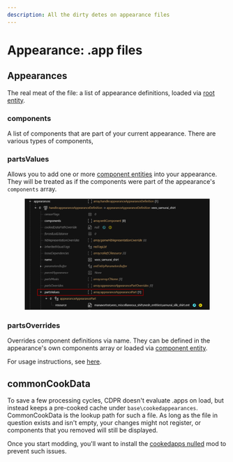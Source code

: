 ```yaml
---
description: All the dirty detes on appearance files
---
```


# Appearance: .app files

<!-- {% hint style="success" %}
If you want to modify an .app file to change an NPC's appearance, check [here](../../modding-guides/npcs/appearances-change-the-looks.md#the-.app-file)!
{% endhint %} -->

## Appearances

The real meat of the file: a list of appearance definitions, loaded via [root entity](entity-.ent-files/#root-entity).&#x20;

### components

A list of components that are part of your current appearance. There are various types of components,&#x20;



<!-- {% hint style="info" %}
You can add components that will be included in every appearance to the root entity.
{% endhint %} -->

### partsValues

<!-- {% hint style="info" %}
This only works for player equipment and weapons (April 2023)
{% endhint %} -->

Allows you to add one or more [component entities](entity-.ent-files/#mesh-component-entity-simple-entity) into your appearance. They will be treated as if the components were part of the appearance's `components` array.

<figure><img src="../../.gitbook/assets/partsvalues.png" alt=""><figcaption></figcaption></figure>

### partsOverrides

Overrides component definitions via name. They can be defined in the appearance's own components array or loaded via [component entity](entity-.ent-files/#mesh-component-entity-simple-entity).&#x20;

For usage instructions, see [here](../../modding-guides/items-equipment/influencing-other-items.md#partsoverrides).&#x20;

## commonCookData

To save a few processing cycles, CDPR doesn't evaluate .apps on load, but instead keeps a pre-cooked cache under `base\cookedappearances`. CommonCookData is the lookup path for such a file. As long as the file in question exists and isn't empty, your changes might not register, or components that you removed will still be displayed.

Once you start modding, you'll want to install the [cookedapps nulled](https://www.nexusmods.com/cyberpunk2077/mods/3051) mod to prevent such issues.&#x20;
